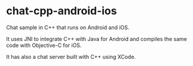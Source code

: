 # chat-cpp-android-ios
Chat sample in C++ that runs on Android and iOS.

It uses JNI to integrate C++ with Java for Android and compiles the same code with Objective-C for iOS.

It has also a chat server built with C++ using XCode.

